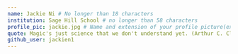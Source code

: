 ```yaml
---
name: Jackie Ni # No longer than 18 characters
institution: Sage Hill School # no longer than 58 characters
profile_pic: jackie.jpg # Name and extension of your profile picture(ex. mona.png)
quote: Magic's just science that we don't understand yet. (Arthur C. Clarke) # no longer than 100 characters
github_user: jackien1
---
```

